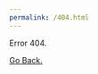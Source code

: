 ```yaml
---
permalink: /404.html
---
```

<html>
<p>Error 404.</p>
<a href="https://sauronthemighty.github.io/">Go Back.</a>
</html>
